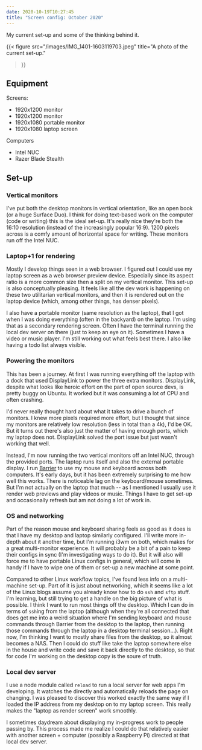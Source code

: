 ```yaml
---
date: 2020-10-19T10:27:45
title: "Screen config: October 2020"
---
```


My current set-up and some of the thinking behind it.

{{< 
figure src="/images/IMG_1401-1603119703.jpeg" 
title="A photo of the current set-up." 
>}}

## Equipment

Screens:
- 1920x1200 monitor
- 1920x1200 monitor
- 1920x1080 portable monitor
- 1920x1080 laptop screen

Computers
- Intel NUC
- Razer Blade Stealth

## Set-up

### Vertical monitors

I've put both the desktop monitors in vertical orientation, like an open book (or a huge Surface Duo). I think for doing text-based work on the computer (code or writing) this is the ideal set-up. It's really nice they're both the 16:10 resolution (instead of the increasingly popular 16:9). 1200 pixels across is a comfy amount of horizontal space for writing. These monitors run off the Intel NUC.

### Laptop+1 for rendering

Mostly I develop things seen in a web browser. I figured out I could use my laptop screen as a web browser preview device. Especially since its aspect ratio is a more common size then a split on my vertical monitor. This set-up is also conceptually pleasing. It feels like all the dev work is happening on these two utilitarian vertical monitors, and then it is rendered out on the laptop device (which, among other things, has denser pixels).

I also have a portable monitor (same resolution as the laptop), that I got when I was doing everything (often in the backyard) on the laptop. I'm using that as a secondary rendering screen. Often I have the terminal running the local dev server on there (just to keep an eye on it). Sometimes I have a video or music player. I'm still working out what feels best there. I also like having a todo list always visible.

### Powering the monitors

This has been a journey. At first I was running everything off the laptop with a dock that used DisplayLink to power the three extra monitors. DisplayLink, despite what looks like heroic effort on the part of open source devs, is pretty buggy on Ubuntu. It worked but it was consuming a lot of CPU and often crashing.

I'd never really thought hard about what it takes to drive a bunch of monitors. I knew more pixels required more effort, but I thought that since my monitors are relatively low resolution (less in total than a 4k), I'd be OK. But it turns out there's also just the matter of having enough ports, which my laptop does not. DisplayLink solved the port issue but just wasn't working that well.

Instead, I'm now running the two vertical monitors off an Intel NUC, through the provided ports. The laptop runs itself and also the external portable display. I run [Barrier](https://flathub.org/apps/details/com.github.debauchee.barrier) to use my mouse and keyboard across both computers. It's early days, but it has been extremely surprising to me how well this works. There is noticeable lag on the keyboard/mouse sometimes. But I'm not actually on the laptop that much -- as I mentioned I usually use it render web previews and play videos or music. Things I have to get set-up and occasionally refresh but am not doing a lot of work in.

### OS and networking

Part of the reason mouse and keyboard sharing feels as good as it does is that I have my desktop and laptop similarly configured. I'll write more in-depth about it another time, but I'm running i3wm on both, which makes for a great multi-monitor experience. It will probably be a bit of a pain to keep their configs in sync (I'm investigating ways to do it). But it will also will force me to have portable Linux configs in general, which will come in handy if I have to wipe one of them or set-up a new machine at some point.

Compared to other Linux workflow topics, I've found less info on a multi-machine set-up. Part of it is just about networking, which it seems like a lot of the Linux blogs assume you already know how to do `ssh` and `sftp` stuff. I'm learning, but still trying to get a handle on the big picture of what is possible. I think I want to run most things off the desktop. Which I can do in terms of `ssh`ing from the laptop (although when they're all connected that does get me into a weird situation where I'm sending keyboard and mouse commands through Barrier from the desktop to the laptop, then running those commands through the laptop in a desktop terminal session...). Right now, I'm thinking I want to mostly share files from the desktop, so it almost becomes a NAS. Then I could do stuff like take the laptop somewhere else in the house and write code and save it back directly to the desktop, so that for code I'm working on the desktop copy is the soure of truth.

### Local dev server

I use a node module called `reload` to run a local server for web apps I'm developing. It watches the directly and automatically reloads the page on changing. I was pleased to discover this worked exactly the same way if I loaded the IP address from my desktop on to my laptop screen. This really makes the "laptop as render screen" work smoothly.

I sometimes daydream about displaying my in-progress work to people passing by. This process made me realize I could do that relatively easier with another screen + computer (possibly a Raspberry Pi) directed at that local dev server.
